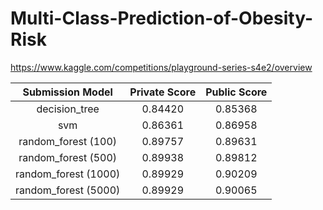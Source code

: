 # Multi-Class-Prediction-of-Obesity-Risk

https://www.kaggle.com/competitions/playground-series-s4e2/overview

| Submission Model       |  Private Score  |  Public Score  |
|:----------------------:|:---------------:|:--------------:|
| decision_tree          |     0.84420     |     0.85368    |
| svm                    |     0.86361     |     0.86958    |
| random_forest (100)    |     0.89757     |     0.89631    |
| random_forest (500)    |     0.89938     |     0.89812    |
| random_forest (1000)   |     0.89929     |     0.90209    |
| random_forest (5000)   |     0.89929     |     0.90065    |

